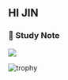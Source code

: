 ## HI JIN

### 📓 Study Note
<a href="https://secretj.notion.site/c209618d65334d2c898303203d9aac0c" target="_blank"><img src="https://img.shields.io/badge/NOTION-000000?style=flat-square&logo=Notion&logoColor=white&"/></a>




![trophy](https://github-profile-trophy.vercel.app/?username=secretj)
 
